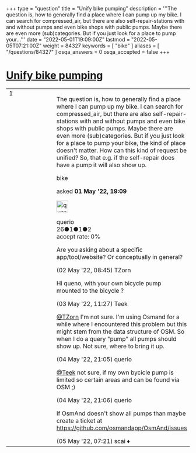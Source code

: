 +++
type = "question"
title = "Unify bike pumping"
description = '''The question is, how to generally find a place where I can pump up my bike.  I can search for compressed_air, but there are also self-repair-stations with and without pumps and even bike shops with public pumps. Maybe there are even more (sub)categories. But if you just look for a place to pump your...'''
date = "2022-05-01T19:09:00Z"
lastmod = "2022-05-05T07:21:00Z"
weight = 84327
keywords = [ "bike" ]
aliases = [ "/questions/84327" ]
osqa_answers = 0
osqa_accepted = false
+++

<div class="headNormal">

# [Unify bike pumping](/questions/84327/unify-bike-pumping)

</div>

<div id="main-body">

<div id="askform">

<table id="question-table" style="width:100%;">
<colgroup>
<col style="width: 50%" />
<col style="width: 50%" />
</colgroup>
<tbody>
<tr>
<td style="width: 30px; vertical-align: top"><div class="vote-buttons">
<span id="post-84327-upvote" class="ajax-command post-vote up" rel="nofollow" title="I like this post (click again to cancel)"> </span>
<div id="post-84327-score" class="post-score" title="current number of votes">
1
</div>
<span id="post-84327-downvote" class="ajax-command post-vote down" rel="nofollow" title="I dont like this post (click again to cancel)"> </span> <span id="favorite-mark" class="ajax-command favorite-mark" rel="nofollow" title="mark/unmark this question as favorite (click again to cancel)"> </span>
<div id="favorite-count" class="favorite-count">
&#10;</div>
</div></td>
<td><div id="item-right">
<div class="question-body">
<p>The question is, how to generally find a place where I can pump up my bike. I can search for compressed_air, but there are also self-repair-stations with and without pumps and even bike shops with public pumps. Maybe there are even more (sub)categories. But if you just look for a place to pump your bike, the kind of place doesn't matter. How can this kind of request be unified? So, that e.g. if the self-repair does have a pump it will also show up.</p>
</div>
<div id="question-tags" class="tags-container tags">
<span class="post-tag tag-link-bike" rel="tag" title="see questions tagged &#39;bike&#39;">bike</span>
</div>
<div id="question-controls" class="post-controls">
&#10;</div>
<div class="post-update-info-container">
<div class="post-update-info post-update-info-user">
<p>asked <strong>01 May '22, 19:09</strong></p>
<img src="https://secure.gravatar.com/avatar/650c6ed086a3f39a899d12247316110c?s=32&amp;d=identicon&amp;r=g" class="gravatar" width="32" height="32" alt="querio&#39;s gravatar image" />
<p><span>querio</span><br />
<span class="score" title="26 reputation points">26</span><span title="1 badges"><span class="badge1">●</span><span class="badgecount">1</span></span><span title="1 badges"><span class="silver">●</span><span class="badgecount">1</span></span><span title="2 badges"><span class="bronze">●</span><span class="badgecount">2</span></span><br />
<span class="accept_rate" title="Rate of the user&#39;s accepted answers">accept rate:</span> <span title="querio has no accepted answers">0%</span></p>
</div>
</div>
<div id="comments-container-84327" class="comments-container">
<span id="84331"></span>
<div id="comment-84331" class="comment">
<div id="post-84331-score" class="comment-score">
&#10;</div>
<div class="comment-text">
<p>Are you asking about a specific app/tool/website? Or conceptually in general?</p>
</div>
<div id="comment-84331-info" class="comment-info">
<span class="comment-age">(02 May '22, 08:45)</span> <span class="comment-user userinfo">TZorn</span>
</div>
</div>
<span id="84341"></span>
<div id="comment-84341" class="comment">
<div id="post-84341-score" class="comment-score">
&#10;</div>
<div class="comment-text">
<p>Hi queno, with your own bicycle pump mounted to the bicycle ?</p>
</div>
<div id="comment-84341-info" class="comment-info">
<span class="comment-age">(03 May '22, 11:27)</span> <span class="comment-user userinfo">Teek</span>
</div>
</div>
<span id="84362"></span>
<div id="comment-84362" class="comment">
<div id="post-84362-score" class="comment-score">
&#10;</div>
<div class="comment-text">
<p><a href="https://help.openstreetmap.org/users/10133/tzorn">@TZorn</a> I'm not sure. I'm using Osmand for a while where I encountered this problem but this might stem from the data structure of OSM. So when I do a query "pump" all pumps should show up. Not sure, where to bring it up.</p>
</div>
<div id="comment-84362-info" class="comment-info">
<span class="comment-age">(04 May '22, 21:05)</span> <span class="comment-user userinfo">querio</span>
</div>
</div>
<span id="84363"></span>
<div id="comment-84363" class="comment">
<div id="post-84363-score" class="comment-score">
&#10;</div>
<div class="comment-text">
<p><a href="https://help.openstreetmap.org/users/13668/teek">@Teek</a> not sure, if my own bycicle pump is limited so certain areas and can be found via OSM ;)</p>
</div>
<div id="comment-84363-info" class="comment-info">
<span class="comment-age">(04 May '22, 21:06)</span> <span class="comment-user userinfo">querio</span>
</div>
</div>
<span id="84365"></span>
<div id="comment-84365" class="comment">
<div id="post-84365-score" class="comment-score">
&#10;</div>
<div class="comment-text">
<p>If OsmAnd doesn't show all pumps than maybe create a ticket at <a href="https://github.com/osmandapp/OsmAnd/issues">https://github.com/osmandapp/OsmAnd/issues</a></p>
</div>
<div id="comment-84365-info" class="comment-info">
<span class="comment-age">(05 May '22, 07:21)</span> <span class="comment-user userinfo">scai ♦</span>
</div>
</div>
</div>
<div id="comment-tools-84327" class="comment-tools">
&#10;</div>
<div class="clear">
&#10;</div>
<div id="comment-84327-form-container" class="comment-form-container">
&#10;</div>
<div class="clear">
&#10;</div>
</div></td>
</tr>
</tbody>
</table>

</div>

</div>

